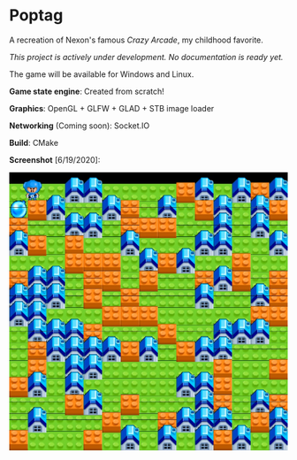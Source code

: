 # Poptag

A recreation of Nexon's famous *Crazy Arcade*, my childhood favorite.

*This project is actively under development. No documentation is ready yet.*

The game will be available for Windows and Linux.

**Game state engine**: Created from scratch!

**Graphics**: OpenGL + GLFW + GLAD + STB image loader

**Networking** (Coming soon): Socket.IO

**Build**: CMake

**Screenshot** [6/19/2020]:

![Screenshot](teaser.jpg)
